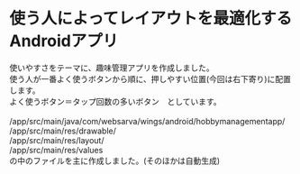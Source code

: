 # 使う人によってレイアウトを最適化するAndroidアプリ
使いやすさをテーマに、趣味管理アプリを作成しました。<br>
使う人が一番よく使うボタンから順に、押しやすい位置(今回は右下寄り)に配置します。<br>
よく使うボタン＝タップ回数の多いボタン　としています。<br>
&nbsp;<br>
/app/src/main/java/com/websarva/wings/android/hobbymanagementapp/ <br>
/app/src/main/res/drawable/<br>
/app/src/main/res/layout/<br>
/app/src/main/res/values<br>
の中のファイルを主に作成しました。(そのほかは自動生成)<br>
